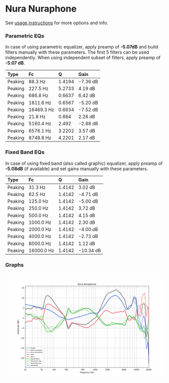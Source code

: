 # Nura Nuraphone
See [usage instructions](https://github.com/jaakkopasanen/AutoEq#usage) for more options and info.

### Parametric EQs
In case of using parametric equalizer, apply preamp of **-5.07dB** and build filters manually
with these parameters. The first 5 filters can be used independently.
When using independent subset of filters, apply preamp of **-5.07 dB**.

| Type    | Fc         |      Q | Gain     |
|:--------|:-----------|:-------|:---------|
| Peaking | 88.3 Hz    | 1.4194 | -7.36 dB |
| Peaking | 227.5 Hz   | 5.2733 | 4.19 dB  |
| Peaking | 686.8 Hz   | 0.6637 | 6.42 dB  |
| Peaking | 1811.6 Hz  | 0.6567 | -5.20 dB |
| Peaking | 16469.3 Hz | 0.6634 | -7.52 dB |
| Peaking | 21.8 Hz    | 0.884  | 2.26 dB  |
| Peaking | 5160.4 Hz  | 2.492  | -2.88 dB |
| Peaking | 6576.1 Hz  | 3.2202 | 3.57 dB  |
| Peaking | 8748.8 Hz  | 4.2201 | 2.17 dB  |

### Fixed Band EQs
In case of using fixed band (also called graphic) equalizer, apply preamp of **-5.08dB**
(if available) and set gains manually with these parameters.

| Type    | Fc         |      Q | Gain      |
|:--------|:-----------|:-------|:----------|
| Peaking | 31.3 Hz    | 1.4142 | 3.02 dB   |
| Peaking | 62.5 Hz    | 1.4142 | -4.71 dB  |
| Peaking | 125.0 Hz   | 1.4142 | -5.00 dB  |
| Peaking | 250.0 Hz   | 1.4142 | 3.72 dB   |
| Peaking | 500.0 Hz   | 1.4142 | 4.15 dB   |
| Peaking | 1000.0 Hz  | 1.4142 | 2.30 dB   |
| Peaking | 2000.0 Hz  | 1.4142 | -4.00 dB  |
| Peaking | 4000.0 Hz  | 1.4142 | -2.73 dB  |
| Peaking | 8000.0 Hz  | 1.4142 | 1.12 dB   |
| Peaking | 16000.0 Hz | 1.4142 | -10.34 dB |

### Graphs
![](./Nura%20Nuraphone.png)